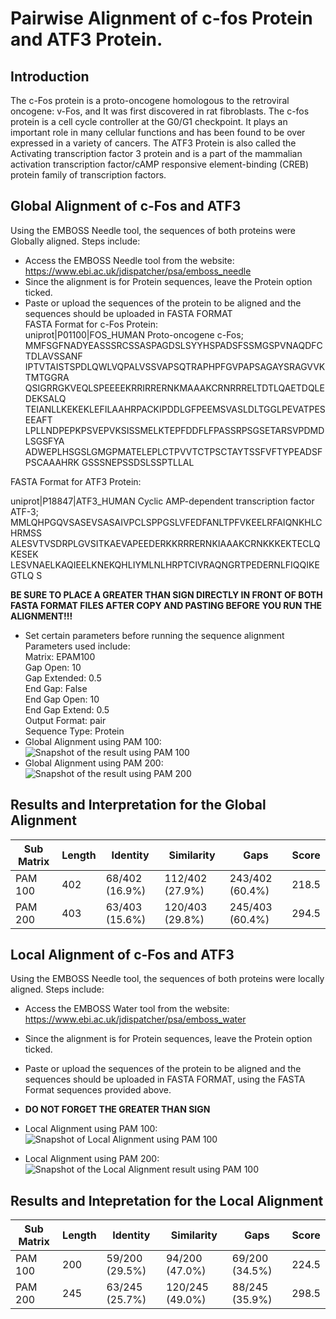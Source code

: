 # Pairwise Alignment of c-fos Protein and ATF3 Protein.
## Introduction
The c-Fos protein is a proto-oncogene homologous to the retroviral oncogene: v-Fos, and It was first discovered in rat fibroblasts.
The c-fos protein is a cell cycle controller at the G0/G1 checkpoint. 
It plays an important role in many cellular functions and has been found to be over expressed in a variety of cancers.
The ATF3 Protein is also called the Activating transcription factor 3 protein and is a part of the mammalian activation transcription factor/cAMP responsive element-binding (CREB) protein family of transcription factors.

## Global Alignment of c-Fos and ATF3
Using the EMBOSS Needle tool, the sequences of both proteins were Globally aligned. 
Steps include:  
* Access the EMBOSS Needle tool from the website: https://www.ebi.ac.uk/jdispatcher/psa/emboss_needle
* Since the alignment is for Protein sequences, leave the Protein option ticked.
* Paste or upload the sequences of the protein to be aligned and the sequences should be uploaded in FASTA FORMAT  
  FASTA Format for c-Fos Protein:   
  uniprot|P01100|FOS_HUMAN Proto-oncogene c-Fos;
MMFSGFNADYEASSSRCSSASPAGDSLSYYHSPADSFSSMGSPVNAQDFCTDLAVSSANF
IPTVTAISTSPDLQWLVQPALVSSVAPSQTRAPHPFGVPAPSAGAYSRAGVVKTMTGGRA
QSIGRRGKVEQLSPEEEEKRRIRRERNKMAAAKCRNRRRELTDTLQAETDQLEDEKSALQ
TEIANLLKEKEKLEFILAAHRPACKIPDDLGFPEEMSVASLDLTGGLPEVATPESEEAFT
LPLLNDPEPKPSVEPVKSISSMELKTEPFDDFLFPASSRPSGSETARSVPDMDLSGSFYA
ADWEPLHSGSLGMGPMATELEPLCTPVVTCTPSCTAYTSSFVFTYPEADSFPSCAAAHRK
GSSSNEPSSDSLSSPTLLAL  

FASTA Format for ATF3 Protein:  

  uniprot|P18847|ATF3_HUMAN Cyclic AMP-dependent transcription factor ATF-3;
MMLQHPGQVSASEVSASAIVPCLSPPGSLVFEDFANLTPFVKEELRFAIQNKHLCHRMSS
ALESVTVSDRPLGVSITKAEVAPEEDERKKRRRERNKIAAAKCRNKKKEKTECLQKESEK
LESVNAELKAQIEELKNEKQHLIYMLNLHRPTCIVRAQNGRTPEDERNLFIQQIKEGTLQ
S

**BE SURE TO PLACE A GREATER THAN SIGN DIRECTLY IN FRONT OF BOTH FASTA FORMAT FILES AFTER COPY AND PASTING BEFORE YOU RUN THE ALIGNMENT!!!** 
 
 * Set certain parameters before running the sequence alignment  
 Parameters used include:  
 Matrix: EPAM100  
 Gap Open: 10  
 Gap Extended: 0.5  
 End Gap: False  
 End Gap Open: 10  
 End Gap Extend: 0.5  
 Output Format: pair  
 Sequence Type: Protein
* Global Alignment using PAM 100:
![Snapshot of the result using PAM 100](https://github.com/Onaho-Pascal/Bioinformatics-Projects/assets/156159318/80496bff-e43f-479b-8986-f8067bc07c2f)
* Global Alignment using PAM 200:
![Snapshot of the result using PAM 200](https://github.com/Onaho-Pascal/Bioinformatics-Projects/assets/156159318/9c852c6f-3bcb-4e95-a655-52324f4a192f)

## Results and Interpretation for the Global Alignment 
| Sub Matrix | Length | Identity | Similarity | Gaps | Score |
|------------|--------|----------|------------|------|-------|
|  PAM 100   |   402  |68/402 (16.9%)| 112/402 (27.9%) | 243/402 (60.4%) | 218.5 |
|  PAM 200   |   403  |63/403 (15.6%)| 120/403 (29.8%) | 245/403 (60.4%) | 294.5 |
## Local Alignment of c-Fos and ATF3 
Using the EMBOSS Needle tool, the sequences of both proteins were locally aligned. 
Steps include:
* Access the EMBOSS Water tool from the website: https://www.ebi.ac.uk/jdispatcher/psa/emboss_water
* Since the alignment is for Protein sequences, leave the Protein option ticked.
* Paste or upload the sequences of the protein to be aligned and the sequences should be uploaded in FASTA FORMAT, using the FASTA Format sequences provided above.
* **DO NOT FORGET THE GREATER THAN SIGN**
* Local Alignment using PAM 100:
  ![Snapshot of Local Alignment using PAM 100](https://github.com/Onaho-Pascal/Bioinformatics-Projects/assets/156159318/3a3ab95f-4cf6-4f83-9769-71a9a28ffe91)
  
* Local Alignment using PAM 200:
 ![Snapshot of the Local Alignment result using PAM 100](https://github.com/Onaho-Pascal/Bioinformatics-Projects/assets/156159318/b3e5d117-413a-4cb1-9c3f-1254ca5ae0c6)

## Results and Intepretation for the Local Alignment
| Sub Matrix | Length | Identity | Similarity | Gaps | Score |
|------------|--------|----------|------------|------|-------|
|  PAM 100   |  200   | 59/200 (29.5%) | 94/200 (47.0%) | 69/200 (34.5%) | 224.5 |
|  PAM 200   |  245   | 63/245 (25.7%) | 120/245 (49.0%) | 88/245 (35.9%) | 298.5 |
